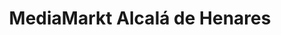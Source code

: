 ---
title: "MediaMarkt Alcalá de Henares"
url: /alcala-de-henares/mediamarkt-alcala-de-henares/
shop: Elektronik
---